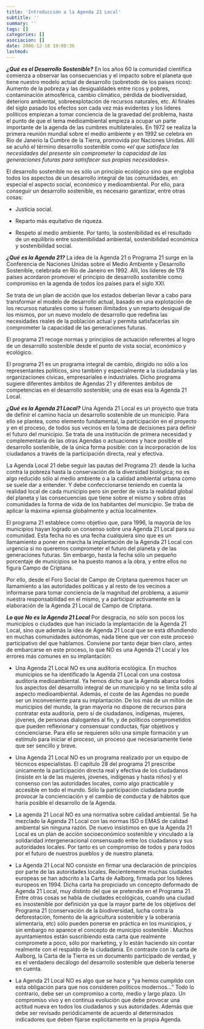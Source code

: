 ```yaml
---
title: 'Introducción a la Agenda 21 Local'
subtitle: ''
summary: ''
tags: []
categories: []
asociacion: []
date: 2006-12-18 19:08:36
lastmod:
---
```


***¿Qué es el Desarrollo Sostenible?***
En los años 60 la comunidad científica comienza a observar las consecuencias y el impacto sobre el planeta que tiene nuestro modelo actual de desarrollo (sobretodo de los países ricos): Aumento de la pobreza y las desigualdades entre ricos y pobres, contaminación atmosférica, cambio climático, pérdida de biodiversidad, deterioro ambiental, sobreexplotación de recursos naturales, etc. 
Al finales del siglo pasado los efectos son cada vez más evidentes y los líderes políticos empiezan a tomar conciencia de la gravedad del problema, hasta el punto de que el tema medioambiental empieza a ocupar un parte importante de la agenda de las cumbres multilaterales. En 1972 se realiza la primera reunión mundial sobre el medio ambiente y en 1992 se celebra en Rio de Janerio la Cumbre de la Tierra, promovida por Naciones Unidas. Allí se acuñó el término desarrollo sostenible como «*el que satisface las necesidades del presente sin comprometer la capacidad de las generaciones futuras para satisfacer sus propias necesidades*». 

El desarrollo sostenible no es sólo un principio ecológico sino que engloba todos los aspectos de un desarrollo integral de las comunidades, en especial el aspecto social, económico y medioambiental. Por ello, para conseguir un desarrollo sostenible, es necesario 
garantizar, entre otras cosas:

- 	Justicia social.

- 	Reparto más equitativo de riqueza. 

- 	Respeto al medio ambiente.
Por tanto, la sostenibilidad es el resultado de un equilibrio entre sostenibilidad ambiental, sostenibilidad económica y sostenibilidad social. 

***¿Qué es la Agenda 21?***
La idea de la Agenda 21 o Programa 21 surge en la Conferencia de Naciones Unidas sobre el Medio Ambiente y Desarrollo Sostenible, celebrada en Río de Janeiro en 1992. Allí, los líderes de 178 países acordaron promover el principio de desarrollo sostenible como compromiso en la agenda de todos los países para el siglo XXI.

Se trata de un plan de acción que los estados deberían llevar a cabo para transformar el modelo de desarrollo actual, basado en una explotación de los recursos naturales como si fuesen ilimitados y un reparto desigual de los mismos, por un nuevo modelo de desarrollo que redefina las necesidades reales de la población actual y permita satisfacerlas sin comprometer la capacidad de las generaciones futuras. 

El programa 21 recoge normas y principios de actuación referentes al logro de un desarrollo sostenible desde el punto de vista social, económico y ecológico. 

El programa 21 es un programa integral de cambio, dirigido no sólo a los representantes políticos, sino también y especialmente a la ciudadanía y las organizaciones cívicas, empresariales e industriales. Dicho programa sugiere diferentes ámbitos de Agendas 21 y diferentes ámbitos de competencias en el desarrollo sostenible; una de esas esa la Agenda 21 Local. 

***¿Qué es la Agenda 21 Local?***
Una Agenda 21 Local es un proyecto que trata de definir el camino hacia un desarrollo sostenible de un municipio. Para ello se plantea, como elemento fundamental, la participación en el proyecto y en el proceso, de todos sus vecinos en la toma de decisiones para definir el futuro del municipio. Se trata de una institución de primera necesidad y complementaria de las otras Agendas o actuaciones y hace posible el desarrollo sostenible, de la única forma posible: con la incorporación de los ciudadanos a través de la participación directa, real y efectiva.

La Agenda Local 21 debe seguir las pautas del Programa 21: desde la lucha contra la pobreza hasta la conservación de la diversidad biológica; no es algo reducido sólo al medio ambiente o a la calidad ambiental urbana como se suele dar a entender. Y debe confeccionarse teniendo en cuenta la realidad local de cada municipio pero sin perder de vista la realidad global del planeta y las consecuencias que tiene sobre el mismo y sobre otras comunidades la forma de vida de los habitantes del municipio. Se traba de aplicar la máxima «piensa globalmente y actúa localmente».

El programa 21 establece como objetivo que, para 1996, la mayoría de los municipios hayan logrado un consenso sobre una Agenda 21 Local para su comunidad. Esta fecha no es una fecha cualquiera sino que es un llamamiento a poner en marcha la implantación de la Agenda 21 Local con urgencia si no queremos comprometer el futuro del planeta y de las generaciones futuras. Sin embargo, hasta la fecha sólo un pequeño porcentaje de municipios se ha puesto manos a la obra, y entre ellos no figura Campo de Criptana.

Por ello, desde el Foro Social de Campo de Criptana queremos hacer un llamamiento a las autoridades políticas y al resto de los vecinos a informarse para tomar conciencia de la magnitud del problema, a asumir nuestra responsabilidad en el mismo, y a participar activamente en la elaboración de la Agenda 21 Local de Campo de Criptana. 

***Lo que No es la Agenda 21 Local***
Por desgracia, no sólo son pocos los municipios o ciudades que han iniciado la implantación de la Agenda 21 Local, sino que además la idea de Agenda 21 Local que se está difundiendo en muchas comunidades autónomas, nada tiene que ver con este proceso participativo del que hablamos. Conviene por tanto dejar bien claro, antes de embarcarse en este proceso, lo que NO es una Agenda 21 Local y los errores más comunes en su implantación:

-  Una Agenda 21 Local NO es una auditoría ecológica. En muchos municipios se ha identificado la Agenda 21 Local con una costosa auditoría medioambiental. Ya hemos dicho que la Agenda abarca todos los aspectos del desarrollo integral de un municipio y no se limita sólo al aspecto medioambiental. Además, el coste de las Agendas no puede ser un inconveniente para su implantación. De los más de un millón de municipios del mundo, la gran mayoría no dispone de recursos para contratar esta auditoría, pero sí de ciudadanos, indígenas, mujeres, jóvenes, de personas dialogantes al fin, y de políticos comprometidos que pueden reflexionar y consensuar conductas, fijar objetivos y concienciarse. Para ello se requieren sólo una simple formación y un estímulo para iniciar el proceso, un proceso que necesariamente tiene que ser sencillo y breve. 

-  Una Agenda 21 Local NO es un programa realizado por un equipo de técnicos especialistas. El capítulo 28 del programa 21 prescribe únicamente la participación directa real y efectiva de los ciudadanos (insiste en la de las mujeres, jóvenes, indígenas y hasta niños) y el consenso con las autoridades locales, como algo practicable y accesible en todo el mundo. Sólo la participación ciudadana puede provocar la concienciación y el cambio de conducta y de hábitos que haría posible el desarrollo de la Agenda. 

-  La agenda 21 Local NO es una normativa sobre calidad ambiental. Se ha mezclado la Agenda 21 Local con las normas ISO o EMAS de calidad ambiental sin ninguna razón. De nuevo insistimos en que la Agenda 21 Local es un plan de acción socioeconómico sostenible y vinculado a la solidaridad intergeneracional consensuado entre los ciudadanos y sus autoridades locales. Por tanto es un compromiso de todos y para todos por el futuro de nuestros pueblos y de nuestro planeta.

-  La Agenda 21 Local NO consiste en firmar una declaración de principios por parte de las autoridades locales. Recientemente muchas ciudades europeas se han adscrito a la Carta de Aalborg, firmada por los lideres europeos en 1994. Dicha carta ha propiciado un concepto deformado de Agenda 21 Local, muy distinto del que se pretendía en el Programa 21. Entre otras cosas se habla de ciudades ecológicas, cuando una ciudad es insostenible por definición ya que la mayor parte de los objetivos del Programa 21 (conservación de la biodiversidad, lucha contra la deforestación, fomento de la agricultura sostenible y la soberanía alimentaría, etc) sólo pueden ponerse en práctica en los municipios, y sin embargo no aparece el concepto de municipio sostenible . Muchos ayuntamientos están suscribiendo esta carta que realmente compromete a poco, sólo por marketing, y lo están haciendo sin contar realmente con el respaldo de la ciudadanía. En contraste con la carta de Aalborg, la Carta de la Tierra es un documento participado de verdad, y es el verdadero decálogo del desarrollo sostenible que debería tenerse en cuenta. 

-  La Agenda 21 Local NO es algo que se hace y “ya hemos cumplido con esta obligación para que nos consideren políticos modernos...” Todo lo contrario, debe ser un compromiso a corto, medio y largo plazo. Un compromiso vivo y en continua evolución que debe provocar una actitud nueva en todos los ciudadanos y sus autoridades. Además que debe ser revisado periódicamente de acuerdo al determinados indicadores que deben fijarse explícitamente en la propia Agenda. 
